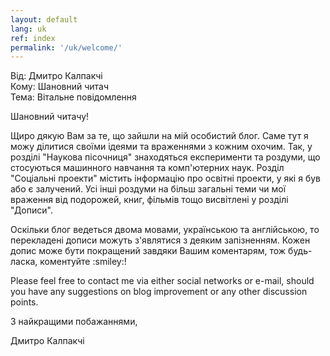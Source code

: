 ```yaml
---
layout: default
lang: uk
ref: index
permalink: '/uk/welcome/'
---
```

<div class="ui basic email segment">
	<div class="ui divided items">
		<div class="item">Від: Дмитро Калпакчі</div>
		<div class="item">Кому: Шановний читач</div>
		<div class="item">Тема: Вітальне повідомлення</div>
		<div class="item">
			<div class="content">
				<p>Шановний читачу!</p>
				<p>Щиро дякую Вам за те, що зайшли на мій особистий блог. Саме тут я можу ділитися своїми ідеями та враженнями з кожним охочим. Так, у розділі "Наукова пісочниця" знаходяться експерименти та роздуми, що стосуються машинного навчання та комп'ютерних наук. Розділ "Соціальні проекти" містить інформацію про освітні проекти, у які я був або є залучений. Усі інші роздуми на більш загальні теми чи мої враження від подорожей, книг, фільмів тощо висвітлені у розділі "Дописи".</p>
				<p>Оскільки блог ведеться двома мовами, українською та англійською, то перекладені дописи можуть з'являтися з деяким запізненням. Кожен допис може бути покращений завдяки Вашим коментарям, тож будь-ласка, коментуйте :smiley:! </p>
				<p>Please feel free to contact me via either social networks or e-mail, should you have any suggestions on blog improvement or any other discussion points.</p>
				<p>З найкращими побажаннями,</p>
				<p class="signature">Дмитро Калпакчі</p>
			</div>
		</div>
	</div>
</div>